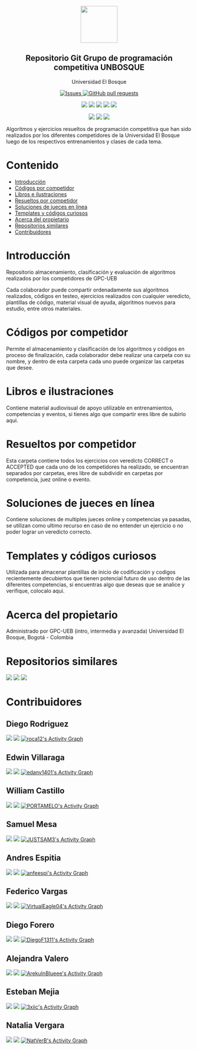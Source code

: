 


<p align="center">
 <img width="100px" src="https://www.iconsdb.com/icons/preview/royal-blue/code-xxl.png" align="center"  />
 <h2 align="center">Repositorio Git Grupo de programación competitiva UNBOSQUE</h2>
 <p align="center">Universidad El Bosque</p>
</p>
  <p align="center">
    <a href="https://github.com/roca12/UEB_CP/issues">
      <img alt="Issues" src="https://img.shields.io/github/issues/roca12/UEB_CP?color=0088ff&style=for-the-badge" />
    </a>
    <a href="https://github.com/roca12/UEB_CP/pulls">
      <img alt="GitHub pull requests" src="https://img.shields.io/github/issues-pr/roca12/UEB_CP?color=0088ff&style=for-the-badge" />
    </a>
    <br />
  </p>
   <p align="center">
      <img  src="https://img.shields.io/github/languages/count/roca12/UEB_CP?label=Formatos&color=yellow&style=for-the-badge" />
      <img  src="https://img.shields.io/github/repo-size/roca12/UEB_CP?color=important&style=for-the-badge" />
      <img  src="https://img.shields.io/github/last-commit/roca12/UEB_CP?style=for-the-badge">
      <img  src="https://img.shields.io/github/contributors/roca12/UEB_CP?color=blueviolet&style=for-the-badge" />
      <img  src="https://img.shields.io/github/commit-activity/w/roca12/UEB_CP?style=for-the-badge" />
    <br />
  </p>
  <p align="center">
      <img  src="https://img.shields.io/badge/Python-3.X-informational?logo=python&logoColor=white&color=green&style=for-the-badge" />
      <img  src="https://img.shields.io/badge/C++-14-informational?logo=c&logoColor=white&color=red&style=for-the-badge" />
      <img  src="https://img.shields.io/badge/Java-11-informational?logo=java&logoColor=white&color=blue&style=for-the-badge" />
    <br />
  </p>
</p>

Algoritmos y ejercicios resueltos de programación competitiva que han sido realizados por los diferentes competidores de la Universidad El Bosque luego de los respectivos entrenamientos y clases de cada tema.


# Contenido
- [Introducción](#introducción)
- [Códigos por competidor](#códigos-por-competidor)
- [Libros e ilustraciones](#libros-e-ilustraciones)
- [Resueltos por competidor](#resueltos-por-competidor)
- [Soluciones de jueces en línea](#soluciones-de-jueces-en-línea)
- [Templates y códigos curiosos](#templates-y-códigos-curiosos)
- [Acerca del propietario](#acerca-del-propietario)
- [Repositorios similares](#repositorios-similares)
- [Contribuidores](#contribuidores)

# Introducción

Repositorio almacenamiento, clasificación y evaluación de algoritmos realizados por los competidores de GPC-UEB

Cada colaborador puede compartir ordenadamente sus algoritmos realizados, códigos en testeo, ejercicios realizados con cualquier veredicto, plantillas de código, material visual de ayuda, algoritmos nuevos para estudio, entre otros materiales.

# Códigos por competidor

Permite el almacenamiento y clasificación de los algoritmos y códigos en proceso de finalización, cada colaborador debe realizar una carpeta con su nombre, y dentro de esta carpeta cada uno puede organizar las carpetas que desee.

# Libros e ilustraciones

Contiene material audiovisual de apoyo utilizable en entrenamientos, competencias y eventos, si tienes algo que compartir eres libre de subirlo aqui.

# Resueltos por competidor

Esta carpeta contiene todos los ejercicios con veredicto CORRECT o ACCEPTED que cada uno de los competidores ha realizado, se encuentran separados por carpetas, eres libre de subdividir en carpetas por competencia, juez online o evento.

# Soluciones de jueces en línea

Contiene soluciones de multiples jueces online y competencias ya pasadas, se utilizan como ultimo recurso en caso de no entender un ejercicio o no poder lograr un veredicto correcto.

# Templates y códigos curiosos

Utilizada para almacenar plantillas de inicio de codificación y codigos recientemente decubiertos que tienen potencial futuro de uso dentro de las diferentes competencias, si encuentras algo que deseas que se analice y verifique, colocalo aqui.

# Acerca del propietario
Administrado por GPC-UEB (intro, intermedia y avanzada)
Universidad El Bosque, Bogotá - Colombia

# Repositorios similares
[![](https://github-readme-stats.vercel.app/api/pin/?username=roca12&repo=gpccodes&show_owner=true)](https://github.com/roca12/gpccodes)
[![](https://github-readme-stats.vercel.app/api/pin/?username=ahoraSoyPeor&repo=notebook_descomUNAL&show_owner=true)](https://github.com/ahoraSoyPeor/notebook_descomUNAL)
[![](https://github-readme-stats.vercel.app/api/pin/?username=mhunicken&repo=icpc-team-notebook-el-vasito&show_owner=true)](https://github.com/mhunicken/icpc-team-notebook-el-vasito)


# Contribuidores
## Diego Rodriguez
[![](https://streak-stats.demolab.com/?user=roca12&theme=java-dark&locale=es)](https://github.com/roca12)
[![](https://github-readme-stats.vercel.app/api/top-langs/?username=roca12&layout=compact&langs_count=10&theme=great-gatsby)](https://github.com/roca12)
<a href="https://github.com/ashutosh00710/github-readme-activity-graph"><img alt="roca12's Activity Graph" src="https://github-readme-activity-graph.cyclic.app/graph/?username=roca12&theme=elegant" style="width=200"/></a>
## Edwin Villaraga
[![](https://streak-stats.demolab.com/?user=edanv1401&theme=dracula&locale=es)](https://git.io/streak-stats)
[![](https://github-readme-stats.vercel.app/api/top-langs/?username=edanv1401&layout=compact&&langs_count=10&theme=omni)](https://github.com/edanv1401)
<a href="https://github.com/ashutosh00710/github-readme-activity-graph"><img alt="edanv1401's Activity Graph" src="https://github-readme-activity-graph.cyclic.app/graph/?username=edanv1401&theme=dracula" style="width=200"/></a>
## William Castillo
[![](https://streak-stats.demolab.com/?user=PORTAMELO&theme=midnight-purple&locale=es)](https://git.io/streak-stats)
[![](https://github-readme-stats.vercel.app/api/top-langs/?username=PORTAMELO&layout=compact&&langs_count=10&theme=dark)](https://github.com/PORTAMELO)
<a href="https://github.com/ashutosh00710/github-readme-activity-graph"><img alt="PORTAMELO's Activity Graph" src="https://github-readme-activity-graph.cyclic.app/graph/?username=PORTAMELO&theme=nightowl" style="width=200"/></a>
## Samuel Mesa
[![](https://streak-stats.demolab.com/?user=JUSTSAM3&theme=windows-dark&locale=es)](https://git.io/streak-stats)
[![](https://github-readme-stats.vercel.app/api/top-langs/?username=JUSTSAM3&layout=compact&&langs_count=10&theme=dark)](https://github.com/JUSTSAM3)
<a href="https://github.com/ashutosh00710/github-readme-activity-graph"><img alt="JUSTSAM3's Activity Graph" src="https://github-readme-activity-graph.cyclic.app/graph/?username=JUSTSAM3&theme=github-dark" style="width=200"/></a>
## Andres Espitia
[![](https://streak-stats.demolab.com/?user=anfeespi&theme=radical&locale=es)](https://git.io/streak-stats)
[![](https://github-readme-stats.vercel.app/api/top-langs/?username=anfeespi&layout=compact&&langs_count=10&theme=dark)](https://github.com/anfeespi)
<a href="https://github.com/ashutosh00710/github-readme-activity-graph"><img alt="anfeespi's Activity Graph" src="https://github-readme-activity-graph.cyclic.app/graph/?username=anfeespi&theme=synthwave-84" style="width=200"/></a>
## Federico Vargas
[![](https://streak-stats.demolab.com/?user=VirtualEagle04&theme=dark-smoky&locale=es)](https://git.io/streak-stats)
[![](https://github-readme-stats.vercel.app/api/top-langs/?username=VirtualEagle04&layout=compact&&langs_count=10&theme=dark)](https://github.com/VirtualEagle04)
<a href="https://github.com/ashutosh00710/github-readme-activity-graph"><img alt="VirtualEagle04's Activity Graph" src="https://github-readme-activity-graph.cyclic.app/graph/?username=VirtualEagle04&theme=high-contrast" style="width=200"/></a>
## Diego Forero
[![](https://streak-stats.demolab.com/?user=DiegoF1311&theme=radical&locale=es)](https://git.io/streak-stats)
[![](https://github-readme-stats.vercel.app/api/top-langs/?username=DiegoF1311&layout=compact&&langs_count=10&theme=dark)](https://github.com/DiegoF1311)
<a href="https://github.com/ashutosh00710/github-readme-activity-graph"><img alt="DiegoF1311's Activity Graph" src="https://github-readme-activity-graph.cyclic.app/graph/?username=DiegoF1311&theme=synthwave-84" style="width=200"/></a>
## Alejandra Valero
[![](https://streak-stats.demolab.com/?user=ArekuInBlueee&theme=radical&locale=es)](https://git.io/streak-stats)
[![](https://github-readme-stats.vercel.app/api/top-langs/?username=ArekuInBlueee&layout=compact&&langs_count=10&theme=dark)](https://github.com/ArekuInBlueee)
<a href="https://github.com/ashutosh00710/github-readme-activity-graph"><img alt="ArekuInBlueee's Activity Graph" src="https://github-readme-activity-graph.cyclic.app/graph/?username=ArekuInBlueee&theme=synthwave-84" style="width=200"/></a>
## Esteban Mejia
[![](https://streak-stats.demolab.com/?user=3xiic&theme=radical&locale=es)](https://git.io/streak-stats)
[![](https://github-readme-stats.vercel.app/api/top-langs/?username=3xiic&layout=compact&&langs_count=10&theme=dark)](https://github.com/3xiic)
<a href="https://github.com/ashutosh00710/github-readme-activity-graph"><img alt="3xiic's Activity Graph" src="https://github-readme-activity-graph.cyclic.app/graph/?username=3xiic&theme=synthwave-84" style="width=200"/></a>
## Natalia Vergara
[![](https://streak-stats.demolab.com/?user=NatVerB&theme=radical&locale=es)](https://git.io/streak-stats)
[![](https://github-readme-stats.vercel.app/api/top-langs/?username=NatVerB&layout=compact&&langs_count=10&theme=dark)](https://github.com/NatVerB)
<a href="https://github.com/ashutosh00710/github-readme-activity-graph"><img alt="NatVerB's Activity Graph" src="https://github-readme-activity-graph.cyclic.app/graph/?username=NatVerB&theme=synthwave-84" style="width=200"/></a>



